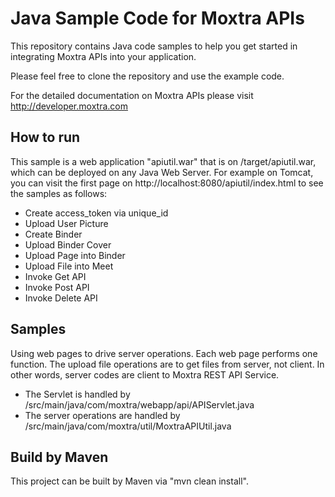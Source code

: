 Java Sample Code for Moxtra APIs
================================

This repository contains Java code samples to help you get started in integrating Moxtra APIs into your application. 

Please feel free to clone the repository and use the example code.

For the detailed documentation on Moxtra APIs please visit http://developer.moxtra.com

## How to run

This sample is a web application "apiutil.war" that is on /target/apiutil.war, which can be deployed on any 
Java Web Server. For example on Tomcat, you can visit the first page on http://localhost:8080/apiutil/index.html to 
see the samples as follows:

  + Create access_token via unique_id
  + Upload User Picture
  + Create Binder
  + Upload Binder Cover
  + Upload Page into Binder
  + Upload File into Meet
  + Invoke Get API 
  + Invoke Post API
  + Invoke Delete API

## Samples

Using web pages to drive server operations. Each web page performs one function. The upload file operations are to get 
files from server, not client. In other words, server codes are client to Moxtra REST API Service. 

  + The Servlet is handled by /src/main/java/com/moxtra/webapp/api/APIServlet.java
  + The server operations are handled by /src/main/java/com/moxtra/util/MoxtraAPIUtil.java

## Build by Maven

This project can be built by Maven via "mvn clean install".



